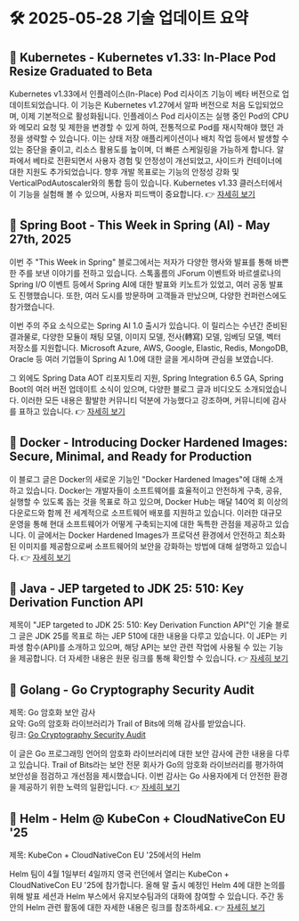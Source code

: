# 🛠️ 2025-05-28 기술 업데이트 요약

## 🔹 Kubernetes - Kubernetes v1.33: In-Place Pod Resize Graduated to Beta
Kubernetes v1.33에서 인플레이스(In-Place) Pod 리사이즈 기능이 베타 버전으로 업데이트되었습니다. 이 기능은 Kubernetes v1.27에서 알파 버전으로 처음 도입되었으며, 이제 기본적으로 활성화됩니다. 인플레이스 Pod 리사이즈는 실행 중인 Pod의 CPU와 메모리 요청 및 제한을 변경할 수 있게 하여, 전통적으로 Pod를 재시작해야 했던 과정을 생략할 수 있습니다. 이는 상태 저장 애플리케이션이나 배치 작업 등에서 발생할 수 있는 중단을 줄이고, 리소스 활용도를 높이며, 더 빠른 스케일링을 가능하게 합니다. 알파에서 베타로 전환되면서 사용자 경험 및 안정성이 개선되었고, 사이드카 컨테이너에 대한 지원도 추가되었습니다. 향후 개발 목표로는 기능의 안정성 강화 및 VerticalPodAutoscaler와의 통합 등이 있습니다. Kubernetes v1.33 클러스터에서 이 기능을 실험해 볼 수 있으며, 사용자 피드백이 중요합니다.
👉 [자세히 보기](https://kubernetes.io/blog/2025/05/16/kubernetes-v1-33-in-place-pod-resize-beta/)

## 🔹 Spring Boot - This Week in Spring (AI) - May 27th, 2025
이번 주 "This Week in Spring" 블로그에서는 저자가 다양한 행사와 발표를 통해 바쁜 한 주를 보낸 이야기를 전하고 있습니다. 스톡홀름의 JForum 이벤트와 바르셀로나의 Spring I/O 이벤트 등에서 Spring AI에 대한 발표와 키노트가 있었고, 여러 공동 발표도 진행했습니다. 또한, 여러 도시를 방문하며 고객들과 만났으며, 다양한 컨퍼런스에도 참가했습니다.

이번 주의 주요 소식으로는 Spring AI 1.0 출시가 있습니다. 이 릴리스는 수년간 준비된 결과물로, 다양한 모듈이 채팅 모델, 이미지 모델, 전사(轉寫) 모델, 임베딩 모델, 벡터 저장소를 지원합니다. Microsoft Azure, AWS, Google, Elastic, Redis, MongoDB, Oracle 등 여러 기업들이 Spring AI 1.0에 대한 글을 게시하며 관심을 보였습니다.

그 외에도 Spring Data AOT 리포지토리 지원, Spring Integration 6.5 GA, Spring Boot의 여러 버전 업데이트 소식이 있으며, 다양한 블로그 글과 비디오도 소개되었습니다. 이러한 모든 내용은 활발한 커뮤니티 덕분에 가능했다고 강조하며, 커뮤니티에 감사를 표하고 있습니다.
👉 [자세히 보기](https://spring.io/blog/2025/05/27/this-week-in-spring-may-27th-2025)

## 🔹 Docker - Introducing Docker Hardened Images: Secure, Minimal, and Ready for Production
이 블로그 글은 Docker의 새로운 기능인 "Docker Hardened Images"에 대해 소개하고 있습니다. Docker는 개발자들이 소프트웨어를 효율적이고 안전하게 구축, 공유, 실행할 수 있도록 돕는 것을 목표로 하고 있으며, Docker Hub는 매달 140억 회 이상의 다운로드와 함께 전 세계적으로 소프트웨어 배포를 지원하고 있습니다. 이러한 대규모 운영을 통해 현대 소프트웨어가 어떻게 구축되는지에 대한 독특한 관점을 제공하고 있습니다. 이 글에서는 Docker Hardened Images가 프로덕션 환경에서 안전하고 최소화된 이미지를 제공함으로써 소프트웨어의 보안을 강화하는 방법에 대해 설명하고 있습니다.
👉 [자세히 보기](https://www.docker.com/blog/introducing-docker-hardened-images/)

## 🔹 Java - JEP targeted to JDK 25: 510: Key Derivation Function API
제목이 "JEP targeted to JDK 25: 510: Key Derivation Function API"인 기술 블로그 글은 JDK 25를 목표로 하는 JEP 510에 대한 내용을 다루고 있습니다. 이 JEP는 키 파생 함수(API)를 소개하고 있으며, 해당 API는 보안 관련 작업에 사용될 수 있는 기능을 제공합니다. 더 자세한 내용은 원문 링크를 통해 확인할 수 있습니다.
👉 [자세히 보기](https://inside.java/2025/05/26/jep510-target-jdk25/)

## 🔹 Golang - Go Cryptography Security Audit
제목: Go 암호화 보안 감사  
요약: Go의 암호화 라이브러리가 Trail of Bits에 의해 감사를 받았습니다.  
링크: [Go Cryptography Security Audit](https://go.dev/blog/tob-crypto-audit)  

이 글은 Go 프로그래밍 언어의 암호화 라이브러리에 대한 보안 감사에 관한 내용을 다루고 있습니다. Trail of Bits라는 보안 전문 회사가 Go의 암호화 라이브러리를 평가하여 보안성을 점검하고 개선점을 제시했습니다. 이번 감사는 Go 사용자에게 더 안전한 환경을 제공하기 위한 노력의 일환입니다.
👉 [자세히 보기](https://go.dev/blog/tob-crypto-audit)

## 🔹 Helm - Helm @ KubeCon + CloudNativeCon EU '25
제목: KubeCon + CloudNativeCon EU '25에서의 Helm

Helm 팀이 4월 1일부터 4일까지 영국 런던에서 열리는 KubeCon + CloudNativeCon EU '25에 참가합니다. 올해 말 출시 예정인 Helm 4에 대한 논의를 위해 발표 세션과 Helm 부스에서 유지보수팀과의 대화에 참여할 수 있습니다. 주간 동안의 Helm 관련 활동에 대한 자세한 내용은 링크를 참조하세요.
👉 [자세히 보기](https://helm.sh/blog/helm-at-kubecon-eu-25/)

